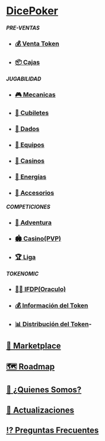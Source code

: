 # [DicePoker](/presentation.md)

##### **PRE-VENTAS**

- ### [💰 Venta Token](/ventatoken.md)

- ### [📦 Cajas](/box.md)

##### **JUGABILIDAD**

- ### [🎮 Mecanicas](/gameplay.md)

- ### [🥃 Cubiletes](/dicecup.md)

- ### [🎲 Dados](/box.md)

- ### [💎 Equipos](/box.md)

- ### [🎰 Casinos](/diceroom.md)

- ### [🔋 Energías](/box.md)

- ### [🧩 Accesorios](/box.md)

##### **COMPETICIONES**

- ### [🤜 Adventura](/box.md)

- ### [🏟 Casino(PVP)](/pvp.md)

- ### [🏆 Liga](/box.md)

##### **TOKENOMIC**

- ### [👮🏻 IFDP(Oraculo)](/oracle.md)

- ### [💰 Información del Token](/infotoken.md)

- ### [📊 Distribución del Token](/distributiontoken.md)-

## [🏬 Marketplace](/marketplace.md)

## [🗺 Roadmap](/box.md)

## [👥 ¿Quienes Somos?](/box.md)

## [🔄 Actualizaciones](/actualization.md)

## [⁉️ Preguntas Frecuentes](/faqs.md)
